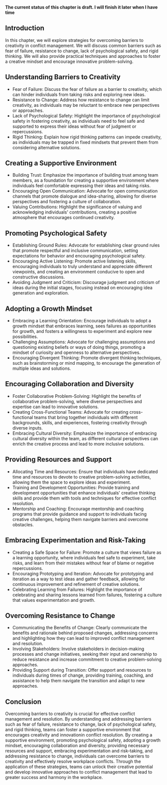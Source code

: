 **The current status of this chapter is draft. I will finish it later when I have time**

Introduction
------------

In this chapter, we will explore strategies for overcoming barriers to creativity in conflict management. We will discuss common barriers such as fear of failure, resistance to change, lack of psychological safety, and rigid thinking. We will also provide practical techniques and approaches to foster a creative mindset and encourage innovative problem-solving.

Understanding Barriers to Creativity
------------------------------------

* Fear of Failure: Discuss the fear of failure as a barrier to creativity, which can hinder individuals from taking risks and exploring new ideas.
* Resistance to Change: Address how resistance to change can limit creativity, as individuals may be reluctant to embrace new perspectives or approaches.
* Lack of Psychological Safety: Highlight the importance of psychological safety in fostering creativity, as individuals need to feel safe and supported to express their ideas without fear of judgment or repercussions.
* Rigid Thinking: Explain how rigid thinking patterns can impede creativity, as individuals may be trapped in fixed mindsets that prevent them from considering alternative solutions.

Creating a Supportive Environment
---------------------------------

* Building Trust: Emphasize the importance of building trust among team members, as a foundation for creating a supportive environment where individuals feel comfortable expressing their ideas and taking risks.
* Encouraging Open Communication: Advocate for open communication channels that promote dialogue and idea-sharing, allowing for diverse perspectives and fostering a culture of collaboration.
* Valuing Contributions: Highlight the significance of valuing and acknowledging individuals' contributions, creating a positive atmosphere that encourages continued creativity.

Promoting Psychological Safety
------------------------------

* Establishing Ground Rules: Advocate for establishing clear ground rules that promote respectful and inclusive communication, setting expectations for behavior and encouraging psychological safety.
* Encouraging Active Listening: Promote active listening skills, encouraging individuals to truly understand and appreciate different viewpoints, and creating an environment conducive to open and constructive discussions.
* Avoiding Judgment and Criticism: Discourage judgment and criticism of ideas during the initial stages, focusing instead on encouraging idea generation and exploration.

Adopting a Growth Mindset
-------------------------

* Embracing a Learning Orientation: Encourage individuals to adopt a growth mindset that embraces learning, sees failures as opportunities for growth, and fosters a willingness to experiment and explore new possibilities.
* Challenging Assumptions: Advocate for challenging assumptions and questioning existing beliefs or ways of doing things, promoting a mindset of curiosity and openness to alternative perspectives.
* Encouraging Divergent Thinking: Promote divergent thinking techniques, such as brainstorming or mind mapping, to encourage the generation of multiple ideas and solutions.

Encouraging Collaboration and Diversity
---------------------------------------

* Foster Collaborative Problem-Solving: Highlight the benefits of collaborative problem-solving, where diverse perspectives and expertise can lead to innovative solutions.
* Creating Cross-Functional Teams: Advocate for creating cross-functional teams that bring together individuals with different backgrounds, skills, and experiences, fostering creativity through diverse inputs.
* Embracing Cultural Diversity: Emphasize the importance of embracing cultural diversity within the team, as different cultural perspectives can enrich the creative process and lead to more inclusive solutions.

Providing Resources and Support
-------------------------------

* Allocating Time and Resources: Ensure that individuals have dedicated time and resources to devote to creative problem-solving activities, allowing them the space to explore ideas and experiment.
* Training and Development Opportunities: Provide training and development opportunities that enhance individuals' creative thinking skills and provide them with tools and techniques for effective conflict resolution.
* Mentorship and Coaching: Encourage mentorship and coaching programs that provide guidance and support to individuals facing creative challenges, helping them navigate barriers and overcome obstacles.

Embracing Experimentation and Risk-Taking
-----------------------------------------

* Creating a Safe Space for Failure: Promote a culture that views failure as a learning opportunity, where individuals feel safe to experiment, take risks, and learn from their mistakes without fear of blame or negative repercussions.
* Encouraging Prototyping and Iteration: Advocate for prototyping and iteration as a way to test ideas and gather feedback, allowing for continuous improvement and refinement of creative solutions.
* Celebrating Learning from Failures: Highlight the importance of celebrating and sharing lessons learned from failures, fostering a culture that values experimentation and growth.

Overcoming Resistance to Change
-------------------------------

* Communicating the Benefits of Change: Clearly communicate the benefits and rationale behind proposed changes, addressing concerns and highlighting how they can lead to improved conflict management and resolution.
* Involving Stakeholders: Involve stakeholders in decision-making processes and change initiatives, seeking their input and ownership to reduce resistance and increase commitment to creative problem-solving approaches.
* Providing Support during Transition: Offer support and resources to individuals during times of change, providing training, coaching, and assistance to help them navigate the transition and adapt to new approaches.

Conclusion
----------

Overcoming barriers to creativity is crucial for effective conflict management and resolution. By understanding and addressing barriers such as fear of failure, resistance to change, lack of psychological safety, and rigid thinking, teams can foster a supportive environment that encourages creativity and innovationin conflict resolution. By creating a supportive environment, promoting psychological safety, adopting a growth mindset, encouraging collaboration and diversity, providing necessary resources and support, embracing experimentation and risk-taking, and addressing resistance to change, individuals can overcome barriers to creativity and effectively resolve workplace conflicts. Through the application of these strategies, teams can unlock their creative potential and develop innovative approaches to conflict management that lead to greater success and harmony in the workplace.
